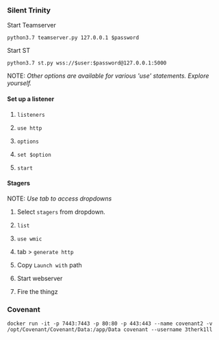 ### Silent Trinity ###

Start Teamserver

```python3.7 teamserver.py 127.0.0.1 $password```

Start ST

```python3.7 st.py wss://$user:$password@127.0.0.1:5000```

NOTE: *Other options are available for various 'use' statements. Explore yourself.*

#### Set up a listener ####

1. ```listeners```

2. ```use http```

3. ```options```

4. ```set $option```

5. ```start```


#### Stagers ####

NOTE: *Use tab to access dropdowns*

1. Select ```stagers``` from dropdown.

2. ```list```

3. ```use wmic```

4. tab > ```generate http```

5. Copy ```Launch with``` path

6. Start webserver 

7. Fire the thingz

### Covenant ###

```docker run -it -p 7443:7443 -p 80:80 -p 443:443 --name covenant2 -v /opt/Covenant/Covenant/Data:/app/Data covenant --username 3therk1ll```
